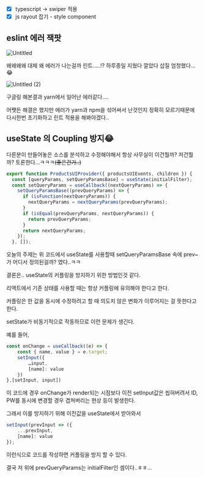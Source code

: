 - [x]  typescript → swiper 적용
- [x]  js rayout 잡기 - style component

## eslint 에러 잭팟

![Untitled](https://user-images.githubusercontent.com/58289110/106535994-d6bab180-653a-11eb-9ccd-ba1e34530a6b.png)

왜왜왜왜 대체 왜 에러가 나는걸까 린트.....!?
하루종일 지웠다 깔았다 삽질 엄청했다...😂

![Untitled (2)](https://user-images.githubusercontent.com/58289110/106466743-12279280-64df-11eb-95da-e1e0d48760f9.png)

구글링 해본결과 yarn에서 일어난 에러같다....

어쨋든 해결은 했지만 에러가 yarn과 npm을 섞어써서 난것인지 정확히 모르기때문에 다시한번 초기화하고 린트 적용을 해봐야겠다..


## useState 의 Coupling 방지😂

다른분이 만들어놓은 소스를 분석하고 수정해야해서 항상 사무실이 이건뭘까? 저건뭘까? 토론한다...ㅋㅋㅋ~~(좋은건가..)~~

```jsx
export function ProductsUIProvider({ productsUIEvents, children }) {
  const [queryParams, setQueryParamsBase] = useState(initialFilter);
  const setQueryParams = useCallback((nextQueryParams) => {
    setQueryParamsBase((prevQueryParams) => {
      if (isFunction(nextQueryParams)) {
        nextQueryParams = nextQueryParams(prevQueryParams);
      }
      if (isEqual(prevQueryParams, nextQueryParams)) {
        return prevQueryParams;
      }
      return nextQueryParams;
    });
  }, []);
```

오늘의 주제는 위 코드에서 useState를 사용할때 setQueryParamsBase 속에 prev~가 어디서 정의된걸까? 였다..ㅋㅋ

결론은.. useState의 커플링을 방지하기 위한 방법인것 같다.

리액트에서 기존 상태를 사용할 때는 항상 커플링에 유의해야 한다고 한다.

커플링은 한 값을 동시에 수정하려고 할 때 의도치 않은 변화가 이루어지는 걸 뜻한다고 한다.

setState가 비동기적으로 작동하므로 이런 문제가 생긴다.

예를 들어,

```jsx
const onChange = useCallback((e) => {
	const { name, value } = e.target;
	setInput({
		…input,
		[name]: value
	})
},[setInput, input])
```

이 코드에 경우 onChange가 render되는 시점보다 이전 setInput값은 씹혀버려서 ID, PW를 동시에 변경할 경우 겹쳐버리는 현상 등이 발생한다.

그래서 이를 방지하기 위해 이전값을 useState에서 받아와서

```jsx
setInput(prevInput => ({
    ...prevInput,
    [name]: value
});
```

이런식으로 코드를 작성하면 커플링을 방지 할 수 있다.

결국 저 위에 prevQueryParams는 initialFilter인 셈이다..ㅎㅎ...
